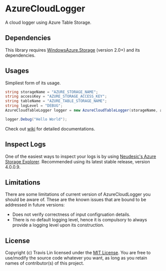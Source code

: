 AzureCloudLogger
=====
A cloud logger using Azure Table Storage.



Dependencies
-----
This library requires [WindowsAzure.Storage](https://github.com/WindowsAzure/azure-sdk-for-net) (version 2.0+) and its dependencies.



Usages
-----
Simpliest form of its usage.

```cs
string storageName = "AZURE_STORAGE_NAME";
string accessKey = "AZURE_STORAGE_ACCESS_KEY";
string tableName = "AZURE_TABLE_STORAGE_NAME";
string logLevel = "DEBUG";
AzureCloudTableLogger logger = new AzureCloudTableLogger(storageName, accessKey, tableName, logLevel);

logger.Debug("Hello World");
```

Check out [wiki](https://github.com/rockacola/AzureCloudLogger/wiki) for detailed documentations.



Inspect Logs
-----
One of the easiest ways to inspect your logs is by using [Neudesic's Azure Storage Explorer](http://azurestorageexplorer.codeplex.com/). Recommended using its latest stable release, version 4.0.0.9.



Limitations
-----
There are some limitations of current version of AzureCloudLogger you should be aware of. These are the known issues that are bound to be addressed in future versions:

* Does not verify correctness of input configruation details.
* There is no default logging level, hence it is compulsory to always provide a logging level upon its construction.




License
-----
Copyright (c) Travis Lin licensed under the [MIT License](https://github.com/rockacola/AzureCloudLogger/blob/master/LICENSE.txt). You are free to use/modify the source code whatever you want, as long as you retain names of contributor(s) of this project.
